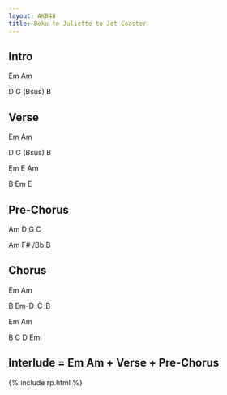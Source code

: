 ```yaml
---
layout: AKB48
title: Boku to Juliette to Jet Coaster
---
```

## Intro 
Em Am 

D G (Bsus) B 

## Verse 
Em Am 

D G (Bsus) B 

Em E Am 

B Em E 

## Pre-Chorus 
Am D G C 

Am F# /Bb B 

## Chorus 
Em Am 

B Em-D-C-B 

Em Am 

B C D Em 

## Interlude = Em Am + Verse + Pre-Chorus 

{% include rp.html %}

